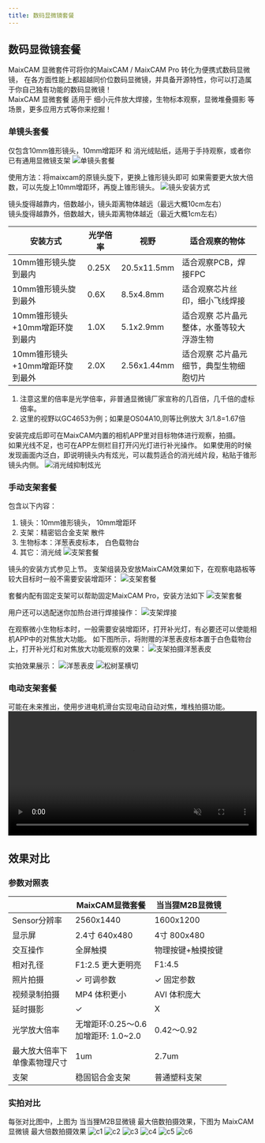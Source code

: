 ```yaml
---
title: 数码显微镜套餐
---
```



## 数码显微镜套餐
MaixCAM 显微套件可将你的MaixCAM / MaixCAM Pro 转化为便携式数码显微镜， 在各方面性能上都超越同价位数码显微镜，并具备开源特性，你可以打造属于你自己独有功能的数码显微镜！  
MaixCAM 显微套餐 适用于 细小元件放大焊接，生物标本观察，显微堆叠摄影 等场景，更多应用方式等你来挖掘！

### 单镜头套餐
仅包含10mm锥形镜头，10mm增距环 和 消光绒贴纸，适用于手持观察，或者你已有通用显微镜支架
![单镜头套餐](../../assets/maixcam/micro_lens.jpg)


使用方法：将maixcam的原镜头旋下，更换上锥形镜头即可
如果需要更大放大倍数，可以先旋上10mm增距环，再旋上锥形镜头。
![镜头安装方式](../../assets/maixcam/micro_lens_install.jpg)

镜头旋得越靠内，倍数越小，镜头距离物体越远（最远大概10cm左右）   
镜头旋得越靠外，倍数越大，镜头距离物体越近（最近大概1cm左右）  


|安装方式  | 光学倍率   | 视野   | 适合观察的物体   |
|-----------|------------------|------------------|------------------|
|10mm锥形镜头旋到最内| 0.25X|20.5x11.5mm|适合观察PCB，焊接FPC|
|10mm锥形镜头旋到最外| 0.6X|8.5x4.8mm  |适合观察芯片丝印，细小飞线焊接|
|10mm锥形镜头+10mm增距环旋到最内| 1.0X| 5.1x2.9mm | 适合观察 芯片晶元整体，水蚤等较大浮游生物|
|10mm锥形镜头+10mm增距环旋到最外| 2.0X|2.56x1.44mm| 适合观察 芯片晶元细节，典型生物细胞切片|

1. 注意这里的倍率是光学倍率，非普通显微镜厂家宣称的几百倍，几千倍的虚标倍率。
2. 这里的视野以GC4653为例；如果是OS04A10,则等比例放大 3/1.8=1.67倍

安装完成后即可在MaixCAM内置的相机APP里对目标物体进行观察，拍摄。   
如果光线不足，也可在APP左侧栏目打开闪光灯进行补光操作。
如果使用的时候发现画面内泛白，即说明镜头内有炫光，可以裁剪适合的消光绒片段，粘贴于锥形镜头内侧。
![消光绒抑制炫光](../../assets/maixcam/xiaoguang.jpg)



### 手动支架套餐
包含以下内容：
1. 镜头：10mm锥形镜头， 10mm增距环
2. 支架：精密铝合金支架 散件
3. 生物标本：洋葱表皮标本， 白色载物台
4. 其它：消光绒
![支架套餐](../../assets/maixcam/focusing_stand_suit.jpg)


镜头的安装方式参见上节。
支架组装及安放MaixCAM效果如下，在观察电路板等较大目标时一般不需要安装增距环：
![支架套餐](../../assets/maixcam/stand_install.jpg)

套餐内配有固定支架可以帮助固定MaixCAM Pro，安装方法如下
![支架套餐](../../assets/maixcam/install_bracket.png)

用户还可以选配迷你加热台进行焊接操作：
![支架焊接](../../assets/maixcam/stand_solder.jpg)


在观察微小生物标本时，一般需要安装增距环，打开补光灯，有必要还可以使能相机APP中的对焦放大功能。
如下图所示，将附赠的洋葱表皮标本置于白色载物台上，打开补光灯和对焦放大功能观察的效果：
![支架拍摄洋葱表皮](../../assets/maixcam/stand_onion.jpg)

实拍效果展示：
![洋葱表皮](../../assets/maixcam/onion.jpg)
![松树茎横切](../../assets/maixcam/pine.jpg)


### 电动支架套餐
可能在未来推出，使用步进电机滑台实现电动自动对焦，堆栈拍摄功能。
<video playsinline controls muted preload style="width:100%" src="../../assets/maixcam/micro_focus.mp4"></video> 



## 效果对比
### 参数对照表

|           |**MaixCAM显微套餐**|**当当狸M2B显微镜**|
|-----------|------------------|-----------------|
|Sensor分辨率| 2560x1440        | 1600x1200       |
|显示屏      | 2.4寸 640x480    | 4寸 800x480     |
|交互操作    | 全屏触摸           |物理按键+触摸按键  |
|相对孔径    | F1:2.5 更大更明亮  | F1:4.5          |
|照片拍摄    | ✓ 可调参数         |✓ 固定参数        |
|视频录制拍摄 | MP4 体积更小      | AVI 体积庞大      |
|延时摄影    |  ✓                | X               |
|光学放大倍率 | 无增距环:0.25～0.6<br>加增距环: 1.0~2.0 | 0.42～0.92|
|最大放大倍率下<br>单像素物理尺寸|1um   | 2.7um          |
|支架       |  稳固铝合金支架     |   普通塑料支架    |

### 实拍对比
每张对比图中，上图为 当当狸M2B显微镜 最大倍数拍摄效果，下图为 MaixCAM显微镜 最大倍数拍摄效果
![c1](../../assets/maixcam/c1.jpg)
![c2](../../assets/maixcam/c2.jpg)
![c3](../../assets/maixcam/c3.jpg)
![c4](../../assets/maixcam/c4.jpg)
![c5](../../assets/maixcam/c5.jpg)
![c6](../../assets/maixcam/c6.jpg)


